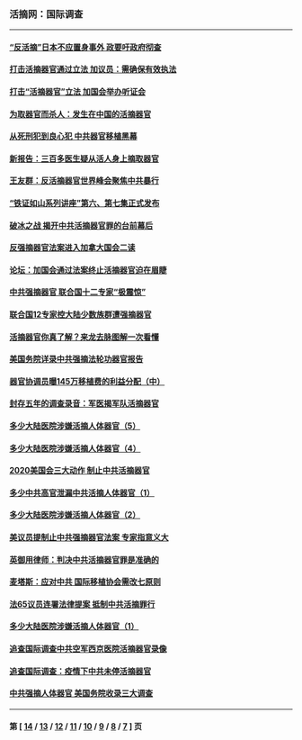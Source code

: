 ### 活摘网：国际调查
---
#### [“反活摘”日本不应置身事外 政要吁政府彻查](../../pages/nf5947/n13971188.md?05170430) 
#### [打击活摘器官通过立法 加议员：需确保有效执法](../../pages/nf5947/n13886356.md?05170430) 
#### [打击“活摘器官”立法 加国会举办听证会](../../pages/nf5947/n13869362.md?05170430) 
#### [为取器官而杀人：发生在中国的活摘器官](../../pages/nf5947/n13794731.md?05170430) 
#### [从死刑犯到良心犯 中共器官移植黑幕](../../pages/nf5947/n13764669.md?05170430) 
#### [新报告：三百多医生疑从活人身上摘取器官](../../pages/nf5947/n13703044.md?05170430) 
#### [王友群：反活摘器官世界峰会聚焦中共暴行](../../pages/nf5947/n13250738.md?05170430) 
#### [“铁证如山系列讲座”第六、第七集正式发布](../../pages/nf5947/n13106287.md?05170430) 
#### [破冰之战 揭开中共活摘器官罪的台前幕后](../../pages/nf5947/n13082457.md?05170430) 
#### [反强摘器官法案进入加拿大国会二读](../../pages/nf5947/n13033450.md?05170430) 
#### [论坛：加国会通过法案终止活摘器官迫在眉睫](../../pages/nf5947/n13029839.md?05170430) 
#### [中共强摘器官 联合国十二专家“极震惊”](../../pages/nf5947/n13024313.md?05170430) 
#### [联合国12专家控大陆少数族群遭强摘器官](../../pages/nf5947/n13023877.md?05170430) 
#### [活摘器官你真了解？来龙去脉图解一次看懂](../../pages/nf5947/n13013820.md?05170430) 
#### [美国务院详录中共强摘法轮功器官报告](../../pages/nf5947/n12944519.md?05170430) 
#### [器官协调员曝145万移植费的利益分配（中）](../../pages/nf5947/n12894547.md?05170430) 
#### [封存五年的调查录音：军医揭军队活摘器官](../../pages/nf5947/n12798692.md?05170430) 
#### [多少大陆医院涉嫌活摘人体器官（5）](../../pages/nf5947/n12768383.md?05170430) 
#### [多少大陆医院涉嫌活摘人体器官（4）](../../pages/nf5947/n12664434.md?05170430) 
#### [2020美国会三大动作 制止中共活摘器官](../../pages/nf5947/n12682004.md?05170430) 
#### [多少中共高官泄漏中共活摘人体器官（1）](../../pages/nf5947/n12671234.md?05170430) 
#### [多少大陆医院涉嫌活摘人体器官（2）](../../pages/nf5947/n12655589.md?05170430) 
#### [美议员提制止中共强摘器官法案 专家指意义大](../../pages/nf5947/n12630561.md?05170430) 
#### [英御用律师：判决中共活摘器官罪是准确的](../../pages/nf5947/n12580740.md?05170430) 
#### [麦塔斯：应对中共 国际移植协会需改七原则](../../pages/nf5947/n12514711.md?05170430) 
#### [法65议员连署法律提案 抵制中共活摘罪行](../../pages/nf5947/n12437047.md?05170430) 
#### [多少大陆医院涉嫌活摘人体器官（1）](../../pages/nf5947/n12414284.md?05170430) 
#### [追查国际调查中共空军西京医院活摘器官录像](../../pages/nf5947/n12348837.md?05170430) 
#### [追查国际调查：疫情下中共未停活摘器官](../../pages/nf5947/n12273415.md?05170430) 
#### [中共强摘人体器官 美国务院收录三大调查](../../pages/nf5947/n12181488.md?05170430) 

---
#### 第 [ [14](./14.md?05170430) / [13](./13.md?05170430) / [12](./12.md?05170430) / [11](./11.md?05170430) / [10](./10.md?05170430) / [9](./9.md?05170430) / [8](./8.md?05170430) / [7](./7.md?05170430) ] 页

